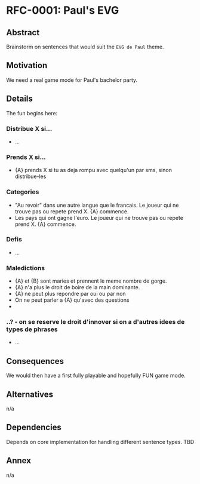 # RFC-0001: Paul's EVG

## Abstract

Brainstorm on sentences that would suit the `EVG de Paul` theme.

## Motivation

We need a real game mode for Paul's bachelor party.

## Details

The fun begins here:

### Distribue X si...

- ...

### Prends X si...

- {A} prends X si tu as deja rompu avec quelqu'un par sms, sinon distribue-les

### Categories

- "Au revoir" dans une autre langue que le francais. Le joueur qui ne trouve pas ou repete prend X. {A} commence.
- Les pays qui ont gagne l'euro. Le joueur qui ne trouve pas ou repete prend X. {A} commence.

### Defis

- ...

### Maledictions

- {A} et {B} sont maries et prennent le meme nombre de gorge.
- {A} n'a plus le droit de boire de la main dominante.
- {A} ne peut plus repondre par oui ou par non
- On ne peut parler a {A} qu'avec des questions
- 

### ..? - on se reserve le droit d'innover si on a d'autres idees de types de phrases

- ...

## Consequences

We would then have a first fully playable and hopefully FUN game mode.

## Alternatives

n/a

## Dependencies

Depends on core implementation for handling different sentence types. TBD

## Annex

n/a

